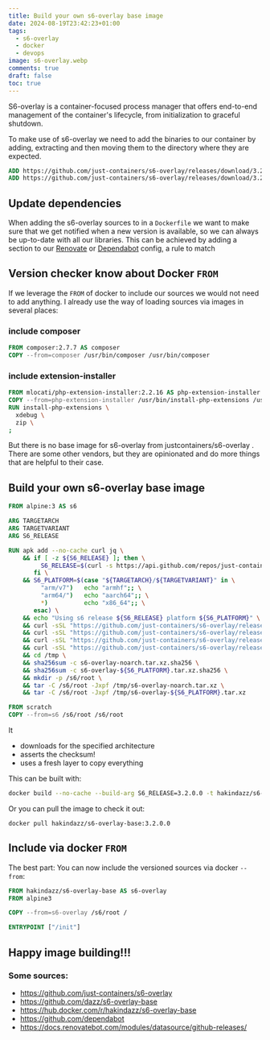 ```yaml
---
title: Build your own s6-overlay base image
date: 2024-08-19T23:42:23+01:00
tags:
  - s6-overlay
  - docker
  - devops
image: s6-overlay.webp
comments: true
draft: false
toc: true
---
```


S6-overlay is a container-focused process manager that offers end-to-end management of the container's lifecycle, from initialization to graceful shutdown.

To make use of s6-overlay we need to add the binaries to our container by adding, extracting and then moving them to the directory where they are expected.

```Dockerfile
ADD https://github.com/just-containers/s6-overlay/releases/download/3.2.0.0/s6-overlay-noarch.tar.xz /tmp  
ADD https://github.com/just-containers/s6-overlay/releases/download/3.2.0.0/s6-overlay-x86_64.tar.xz /tmp
```

## Update dependencies

When adding the s6-overlay sources to in a `Dockerfile` we want to make sure that we get notified when a new version 
is available, so we can always be up-to-date with all our libraries. This can be achieved by adding a section to our [Renovate](https://github.com/renovatebot/renovate) or [Dependabot](https://github.com/dependabot) config, a rule to match

## Version checker know about Docker `FROM`
If we leverage the `FROM` of docker to include our sources we would not need to add anything. I already use the way of loading sources via images in several places:

### include composer
```Dockerfile
FROM composer:2.7.7 AS composer
COPY --from=composer /usr/bin/composer /usr/bin/composer
```

### include extension-installer
```Dockerfile
FROM mlocati/php-extension-installer:2.2.16 AS php-extension-installer
COPY --from=php-extension-installer /usr/bin/install-php-extensions /usr/local/bin/
RUN install-php-extensions \
  xdebug \
  zip \
;
```

But there is no base image for s6-overlay from justcontainers/s6-overlay . There are some other vendors, but they are opinionated and do more things that are helpful to their case.

## Build your own s6-overlay base image

```Dockerfile
FROM alpine:3 AS s6

ARG TARGETARCH
ARG TARGETVARIANT
ARG S6_RELEASE

RUN apk add --no-cache curl jq \
    && if [ -z ${S6_RELEASE} ]; then \
         S6_RELEASE=$(curl -s https://api.github.com/repos/just-containers/s6-overlay/releases/latest | jq -r '.tag_name' | cut -c2-); \
       fi \
    && S6_PLATFORM=$(case "${TARGETARCH}/${TARGETVARIANT}" in \
         "arm/v7")   echo "armhf";; \
         "arm64/")   echo "aarch64";; \
         *)          echo "x86_64";; \
       esac) \
    && echo "Using s6 release ${S6_RELEASE} platform ${S6_PLATFORM}" \
    && curl -sSL "https://github.com/just-containers/s6-overlay/releases/download/v${S6_RELEASE}/s6-overlay-noarch.tar.xz" -o "/tmp/s6-overlay-noarch.tar.xz" \
    && curl -sSL "https://github.com/just-containers/s6-overlay/releases/download/v${S6_RELEASE}/s6-overlay-${S6_PLATFORM}.tar.xz" -o "/tmp/s6-overlay-${S6_PLATFORM}.tar.xz" \
    && curl -sSL "https://github.com/just-containers/s6-overlay/releases/download/v${S6_RELEASE}/s6-overlay-noarch.tar.xz.sha256" -o "/tmp/s6-overlay-noarch.tar.xz.sha256" \
    && curl -sSL "https://github.com/just-containers/s6-overlay/releases/download/v${S6_RELEASE}/s6-overlay-${S6_PLATFORM}.tar.xz.sha256" -o "/tmp/s6-overlay-${S6_PLATFORM}.tar.xz.sha256" \
    && cd /tmp \
    && sha256sum -c s6-overlay-noarch.tar.xz.sha256 \
    && sha256sum -c s6-overlay-${S6_PLATFORM}.tar.xz.sha256 \
    && mkdir -p /s6/root \
    && tar -C /s6/root -Jxpf /tmp/s6-overlay-noarch.tar.xz \
    && tar -C /s6/root -Jxpf /tmp/s6-overlay-${S6_PLATFORM}.tar.xz

FROM scratch
COPY --from=s6 /s6/root /s6/root
```

It
- downloads for the specified architecture
- asserts the checksum!
- uses a fresh layer to copy everything

This can be built with:
```bash
docker build --no-cache --build-arg S6_RELEASE=3.2.0.0 -t hakindazz/s6-overlay-base:3.2.0.0 .
```

Or you can pull the image to check it out:
```shell
docker pull hakindazz/s6-overlay-base:3.2.0.0
```

## Include via docker `FROM`
The best part: You can now include the versioned sources via docker `--from`:

```Dockerfile
FROM hakindazz/s6-overlay-base AS s6-overlay
FROM alpine3

COPY --from=s6-overlay /s6/root /

ENTRYPOINT ["/init"]
```

## Happy image building!!!

### Some sources:
- https://github.com/just-containers/s6-overlay
- https://github.com/dazz/s6-overlay-base
- https://hub.docker.com/r/hakindazz/s6-overlay-base
- https://github.com/dependabot
- https://docs.renovatebot.com/modules/datasource/github-releases/
